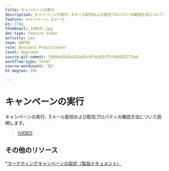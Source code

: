 ```yaml
---
title: キャンペーンの実行
description: キャンペーンの実行、Eメール配信および配信プロパティの確認方法について説明します。
feature: キャンペーン、Eメール
kt: 7786
thumbnail: 329647.jpg
doc-type: feature video
activity: use
team: WWFRE
role: Business Practitioner
level: Beginner
source-git-commit: 7609aa35dba225a05c8f5e3d3f75f4b6023772a0
workflow-type: tm+mt
source-wordcount: '52'
ht-degree: 19%

---
```



# キャンペーンの実行

キャンペーンの実行、Eメール配信および配信プロパティの確認方法について説明します。

>[!VIDEO](https://video.tv.adobe.com/v/329647?quality=12)

## その他のリソース

*[マーケティングキャンペーンの設定（製品ドキュメント）](https://experienceleague.adobe.com/docs/campaign-classic/using/orchestrating-campaigns/orchestrate-campaigns/setting-up-marketing-campaigns.html?lang=ja)
